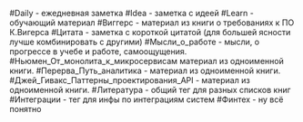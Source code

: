 #Daily - ежедневная заметка
#Idea - заметка с идеей
#Learn - обучающий материал
#Виггерс - материал из книги о требованиях к ПО К.Вигерса
#Цитата - заметка с короткой цитатой (для большей ясности лучше комбинировать с другими)
#Мысли_о_работе - мысли, о прогрессе в учебе и работе, самоощущения.
#Ньюмен_От_монолита_к_микросервисам материал из одноименной книги. 
#Перерва_Путь_аналитика - материал из одноименной книги. 
 #Джей_Гивакс_Паттерны_проектирования_API - материал из одноименной книги. 
#Литература - общий тег для разных списков книг
#Интеграции - тег для инфы по интеграциям систем
#Финтех - ну всё понятно


